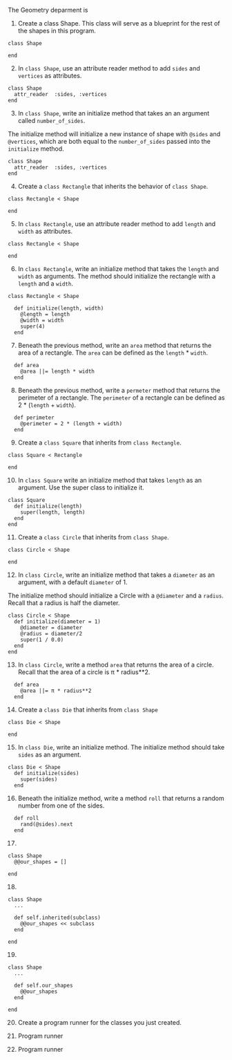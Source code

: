 The Geometry deparment is 


1. Create a class Shape. This class will serve as a blueprint for the rest of the shapes in this program. 


```
class Shape

end 
```


2. In `class Shape`, use an attribute reader method to add `sides` and `vertices` as attributes.


```
class Shape 
  attr_reader  :sides, :vertices 
end 

```



3. In `class Shape`, write an initialize method that takes an an argument called `number_of_sides`. 

The initialize method will initialize a new instance of shape with `@sides` and `@vertices`, which are both equal to the `number_of_sides` passed into the `initialize` method. 


```
class Shape 
  attr_reader  :sides, :vertices 
end 

```


4. Create a `class Rectangle` that inherits the behavior of `class Shape`.


```
class Rectangle < Shape

end 

```


5. In `class Rectangle`, use an attribute reader method to add `length` and `width` as attributes. 


```
class Rectangle < Shape

end 

```



6. In `class Rectangle`, write an initialize method that takes the `length` and `width` as arguments. The method should initialize the rectangle with a `length` and a `width`. 


```
class Rectangle < Shape

  def initialize(length, width)
    @length = length
    @width = width
    super(4)
  end 

```


7. Beneath the previous method, write an `area` method that returns the area of a rectangle. The `area` can be defined as the `length` * `width`. 


```
  def area
    @area ||= length * width
  end
```


8. Beneath the previous method, write a `permeter` method that returns the perimeter of a rectangle. The `perimeter` of a rectangle can be defined as 2 * (`length` + `width`). 


```
  def perimeter
    @perimeter = 2 * (length + width)
  end
```


9. Create a `class Square` that inherits from `class Rectangle`. 


```
class Square < Rectangle

end
```


10. In `class Square` write an initialize method that takes `length` as an argument. Use the super class to initialize it. 


```
class Square
  def initialize(length)
    super(length, length)
  end
end 
```


11. Create a `class Circle` that inherits from `class Shape`. 


```
class Circle < Shape

end 

```


12. In `class Circle`, write an initialize method that takes a `diameter` as an argument, with a default `diameter` of 1. 

The initialize method should initialize a Circle with a `@diameter` and a `radius`. Recall that a radius is half the diameter. 


```
class Circle < Shape
  def initialize(diameter = 1)
    @diameter = diameter
    @radius = diameter/2
    super(1 / 0.0)
  end
end
```


13. In `class Circle`, write a method `area` that returns the area of a circle. Recall that the area of a circle is π * radius**2.  


```
  def area
    @area ||= π * radius**2
  end
```


14. Create a `class Die` that inherits from `class Shape`

```
class Die < Shape

end

```


15. In `class Die`, write an initialize method. The initialize method should take `sides` as an argument. 

```
class Die < Shape
  def initialize(sides)
    super(sides)
  end
```


16. Beneath the initialize method, write a method `roll` that returns a random number from one of the sides. 


```
  def roll
    rand(@sides).next
  end
```


17. 


```
class Shape
  @@our_shapes = []

end

```



18. 



```
class Shape
  ... 

  def self.inherited(subclass)
    @@our_shapes << subclass
  end

end

```



19. 


```
class Shape
  ... 

  def self.our_shapes
    @@our_shapes
  end

end

```



20. Create a program runner for the classes you just created. 



21. Program runner



22. Program runner 




